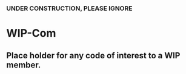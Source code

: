 ### UNDER CONSTRUCTION, PLEASE IGNORE

# WIP-Com

## Place holder for any code of interest to a WIP member.

